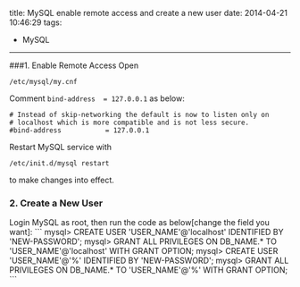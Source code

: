 title: MySQL enable remote access and create a new user
date: 2014-04-21 10:46:29
tags:
 - MySQL
---
###1. Enable Remote Access
Open 
```
/etc/mysql/my.cnf
```
<!-- more -->
Comment `bind-address  = 127.0.0.1` as below:
```
# Instead of skip-networking the default is now to listen only on
# localhost which is more compatible and is not less secure.
#bind-address           = 127.0.0.1
```
Restart MySQL service with 
```
/etc/init.d/mysql restart
```
to make changes into effect. 

<h3>2. Create a New User</h3>
Login MySQL as root, then run the code as below[change the field you want]:
```
mysql> CREATE USER 'USER_NAME'@'localhost' IDENTIFIED BY 'NEW-PASSWORD';
mysql> GRANT ALL PRIVILEGES ON DB_NAME.* TO 'USER_NAME'@'localhost' WITH GRANT OPTION;
mysql> CREATE USER 'USER_NAME'@'%' IDENTIFIED BY 'NEW-PASSWORD';
mysql> GRANT ALL PRIVILEGES ON DB_NAME.* TO 'USER_NAME'@'%' WITH GRANT OPTION;
```
